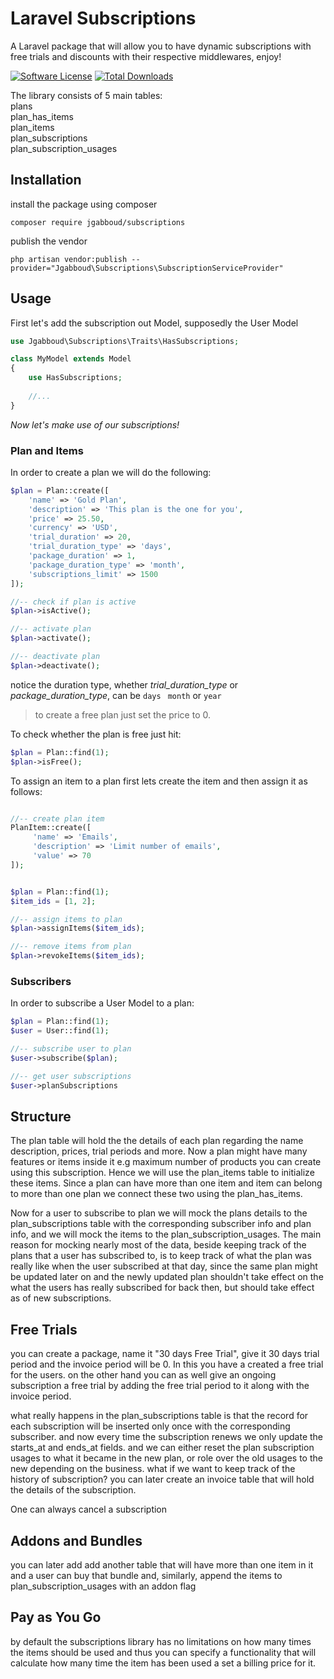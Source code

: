 # Laravel Subscriptions  
A Laravel package that will allow you to have dynamic subscriptions with free trials and discounts with their respective middlewares, enjoy!

[![Software License](https://img.shields.io/badge/license-MIT-brightgreen.svg?style=flat-square)](LICENSE.md)
[![Total Downloads](https://img.shields.io/packagist/dt/jgabboud/subscriptions.svg?style=flat-square)](https://packagist.org/packages/jgabboud/subscriptions)

The library consists of 5 main tables: <br>
plans <br>
plan_has_items <br>
plan_items <br>
plan_subscriptions <br>
plan_subscription_usages

## Installation
install the package using composer
```
composer require jgabboud/subscriptions
```

publish the vendor
 ```
 php artisan vendor:publish --provider="Jgabboud\Subscriptions\SubscriptionServiceProvider"
 ```

## Usage

First let's add the subscription out Model, supposedly the User Model 

```php
use Jgabboud\Subscriptions\Traits\HasSubscriptions;

class MyModel extends Model
{
    use HasSubscriptions;
    
    //...
}
```

*Now let's make use of our subscriptions!*

### Plan and Items
In order to create a plan we will do the following:
```php
$plan = Plan::create([
    'name' => 'Gold Plan',
    'description' => 'This plan is the one for you',
    'price' => 25.50,
    'currency' => 'USD',
    'trial_duration' => 20,
    'trial_duration_type' => 'days',
    'package_duration' => 1,
    'package_duration_type' => 'month',
    'subscriptions_limit' => 1500    
]);

//-- check if plan is active
$plan->isActive();

//-- activate plan
$plan->activate();

//-- deactivate plan
$plan->deactivate();
```
notice the duration type, whether *trial_duration_type* or *package_duration_type*, can be `days` ` month` or `year`
> to create a free plan just set the price to 0.

To check whether the plan is free just hit:
```php
$plan = Plan::find(1);
$plan->isFree();
```

To assign an item to a plan first lets create the item and then assign it as follows:
```php

//-- create plan item
PlanItem::create([
     'name' => 'Emails', 
     'description' => 'Limit number of emails', 
     'value' => 70
]);


$plan = Plan::find(1);
$item_ids = [1, 2];

//-- assign items to plan
$plan->assignItems($item_ids);

//-- remove items from plan
$plan->revokeItems($item_ids);
```

### Subscribers

In order to subscribe a User Model to a plan:
```php
$plan = Plan::find(1);
$user = User::find(1);

//-- subscribe user to plan
$user->subscribe($plan);   

//-- get user subscriptions
$user->planSubscriptions
```

## Structure
The plan table will hold the the details of each plan regarding the name description, prices, trial periods and more.
Now a plan might have many features or items inside it e.g  maximum number of products you can create using this subscription.
Hence we will use the plan_items table to initialize these items.
Since a plan can have more than one item and item can belong to more than one plan we connect these two using the plan_has_items.

Now for a user to subscribe to plan we will mock the plans details to the plan_subscriptions table with the corresponding subscriber
info and plan info, and we will mock the items to the plan_subscription_usages.
The main reason for mocking nearly most of the data, beside keeping track of the plans that a user has subscribed to, is to keep 
track of what the plan was really like when the user subscribed at that day, since the same plan might be updated later on 
and the newly updated plan shouldn't take effect on the what the users has really subscribed for back then, but should take effect
as of new subscriptions.

## Free Trials
you can create a package, name it "30 days Free Trial", give it 30 days trial period and the invoice period will be 0.
In this you have a created a free trial for the users.
on the other hand you can as well give an ongoing subscription a free trial by adding the free trial period to it along with the
invoice period.

what really happens in the plan_subscriptions table is that the record for each subscription will be inserted only once with the 
corresponding subscriber. and now every time the subscription renews we only update the starts_at and ends_at fields.
and we can either reset the plan subscription usages to what it became in the new plan, or role over the old usages to the new
depending on the business.
what if we want to keep track of the history of subscription? you can later create an invoice table that will hold the details of
the subscription. 

One can always cancel a subscription

## Addons and Bundles
you can later add add another table that will have more than one item in it and a user can buy that bundle and, similarly, 
append the items to plan_subscription_usages with an addon flag 

## Pay as You Go
by default the subscriptions library has no limitations on how many times the items should be used and thus you can specify 
a functionality that will calculate how many time the item has been used a set a billing price for it.


